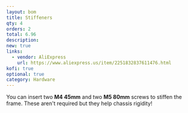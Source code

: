 ```yaml
---
layout: bom
title: Stiffeners
qty: 4
orders: 2
total: 6.96
description: 
new: true
links:
  - vendor: AliExpress
    url: https://www.aliexpress.us/item/2251832837611476.html
kofi: true
optional: true
category: Hardware
---
```


You can insert two **M4 45mm** and two **M5 80mm** screws to stiffen the frame. These aren't required but they help chassis rigidity!